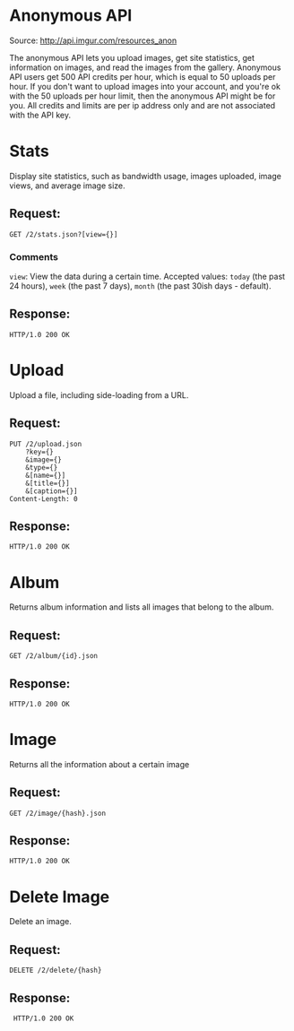# Anonymous API

Source: <http://api.imgur.com/resources_anon>

The anonymous API lets you upload images, get site statistics, get
information on images, and read the images from the gallery. Anonymous
API users get 500 API credits per hour, which is equal to 50 uploads
per hour. If you don't want to upload images into your account, and
you're ok with the 50 uploads per hour limit, then the anonymous API
might be for you. All credits and limits are per ip address only and
are not associated with the API key.


# Stats

Display site statistics, such as bandwidth usage, images uploaded,
image views, and average image size.

## Request:

    GET /2/stats.json?[view={}]

### Comments

`view`: View the data during a certain time. Accepted values: `today`
(the past 24 hours), `week` (the past 7 days), `month` (the past 30ish
days - default).

## Response:

    HTTP/1.0 200 OK


# Upload

Upload a file, including side-loading from a URL.

## Request:

    PUT /2/upload.json
        ?key={}
        &image={}
        &type={}
        &[name={}]
        &[title={}]
        &[caption={}]
    Content-Length: 0

## Response:

    HTTP/1.0 200 OK


# Album

Returns album information and lists all images that belong to the album.

## Request:

    GET /2/album/{id}.json

## Response:
    
    HTTP/1.0 200 OK


# Image

Returns all the information about a certain image

## Request:

    GET /2/image/{hash}.json

## Response:

    HTTP/1.0 200 OK


# Delete Image

Delete an image.

## Request:

    DELETE /2/delete/{hash}

## Response:

     HTTP/1.0 200 OK
